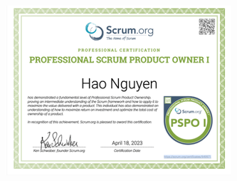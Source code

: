 ![alt text](https://github.com/thehaohcm/ProjectManagerCerts/blob/master/Product-Owner/Professional-Scrum-Product-Owner-I-cert.png)
